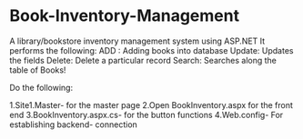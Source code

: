 # Book-Inventory-Management
A library/bookstore inventory management system using ASP.NET
It performs the following:
ADD : Adding books into database
Update: Updates the fields
Delete: Delete a particular record
Search: Searches along the table of Books!

Do the following:

1.Site1.Master- for the master page
2.Open BookInventory.aspx for the front end
3.BookInventory.aspx.cs- for the button functions
4.Web.config- For establishing backend- connection


